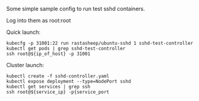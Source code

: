 Some simple sample config to run test sshd containers.

Log into them as root:root

Quick launch:

```shell
kubecfg -p 31001:22 run rastasheep/ubuntu-sshd 1 sshd-test-controller
kubectl get pods | grep sshd-test-controller
ssh root@${ip_of_host} -p 31001
```

Cluster launch:

```shell
kubectl create -f sshd-controller.yaml
kubectl expose deployment --type=NodePort sshd 
kubectl get services | grep ssh
ssh root@${service_ip} -p{service_port
```
